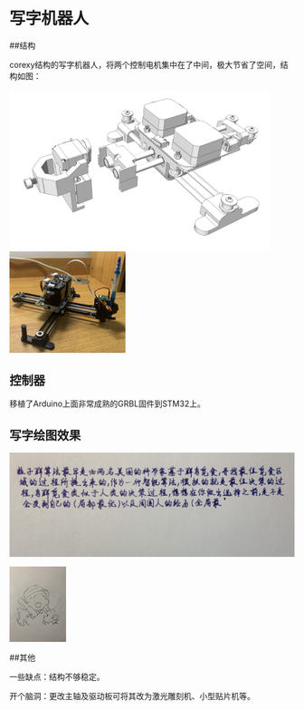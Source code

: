 # 写字机器人

##结构

  corexy结构的写字机器人，将两个控制电机集中在了中间，极大节省了空间，结构如图：

<img src="\img\midbot.jpg" alt="midbot" style="zoom:45%;" />

<img src="img\bot2.png" alt="bot2" style="zoom:20%;" />

## 控制器

移植了Arduino上面非常成熟的GRBL固件到STM32上。

## 写字绘图效果

![6BB5EC0014AEC2683363F0402108530F](img\6BB5EC0014AEC2683363F0402108530F.png)

 <img src="img\FE45E3FE8A7B66D830B2A69EA19E08A2.png" alt="FE45E3FE8A7B66D830B2A69EA19E08A2" style="zoom:13%;" />

##其他

一些缺点：结构不够稳定。

开个脑洞：更改主轴及驱动板可将其改为激光雕刻机、小型贴片机等。